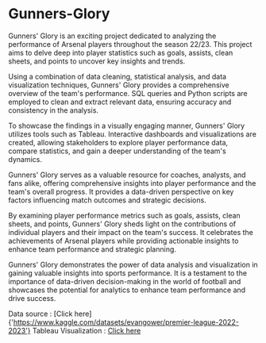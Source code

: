 # Gunners-Glory
Gunners' Glory is an exciting project dedicated to analyzing the performance of Arsenal players throughout the season 22/23. This project aims to delve deep into player statistics such as goals, assists, clean sheets, and points to uncover key insights and trends.

Using a combination of data cleaning, statistical analysis, and data visualization techniques, Gunners' Glory provides a comprehensive overview of the team's performance. SQL queries and Python scripts are employed to clean and extract relevant data, ensuring accuracy and consistency in the analysis.

To showcase the findings in a visually engaging manner, Gunners' Glory utilizes tools such as Tableau. Interactive dashboards and visualizations are created, allowing stakeholders to explore player performance data, compare statistics, and gain a deeper understanding of the team's dynamics.

Gunners' Glory serves as a valuable resource for coaches, analysts, and fans alike, offering comprehensive insights into player performance and the team's overall progress. It provides a data-driven perspective on key factors influencing match outcomes and strategic decisions.

By examining player performance metrics such as goals, assists, clean sheets, and points, Gunners' Glory sheds light on the contributions of individual players and their impact on the team's success. It celebrates the achievements of Arsenal players while providing actionable insights to enhance team performance and strategic planning.

Gunners' Glory demonstrates the power of data analysis and visualization in gaining valuable insights into sports performance. It is a testament to the importance of data-driven decision-making in the world of football and showcases the potential for analytics to enhance team performance and drive success.

Data source : [Click here]{'https://www.kaggle.com/datasets/evangower/premier-league-2022-2023'}
Tableau Visualization : [Click here](https://public.tableau.com/views/ArsenalseasonStats2324/Dashboard?:language=en-US&:display_count=n&:origin=viz_share_link)
